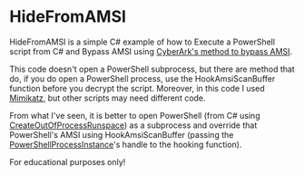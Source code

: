 # HideFromAMSI

HideFromAMSI is a simple C# example of how to Execute a PowerShell script from C# and Bypass AMSI using [CyberArk's method to bypass AMSI].

This code doesn't open a PowerShell subprocess, but there are method that do, if you do open a PowerShell process, 
use the HookAmsiScanBuffer function before you decrypt the script. Moreover, in this code I used [Mimikatz], 
but other scripts may need different code.

From what I've seen, it is better to open PowerShell (from C# using [CreateOutOfProcessRunspace]) as a subprocess 
and override that PowerShell's AMSI using HookAmsiScanBuffer (passing the [PowerShellProcessInstance]'s handle to the hooking function).

[CyberArk's method to bypass AMSI]: <https://www.cyberark.com/threat-research-blog/amsi-bypass-redux/>
[Mimikatz]: <https://github.com/clymb3r/PowerShell/tree/master/Invoke-Mimikatz>
[CreateOutOfProcessRunspace]: <https://docs.microsoft.com/en-us/dotnet/api/system.management.automation.runspaces.runspacefactory.createoutofprocessrunspace?view=powershellsdk-1.1.0#System_Management_Automation_Runspaces_RunspaceFactory_CreateOutOfProcessRunspace_System_Management_Automation_Runspaces_TypeTable_System_Management_Automation_Runspaces_PowerShellProcessInstance_>
[PowerShellProcessInstance]: <https://docs.microsoft.com/en-us/dotnet/api/system.management.automation.runspaces.powershellprocessinstance?view=powershellsdk-1.1.0>

For educational purposes only!
